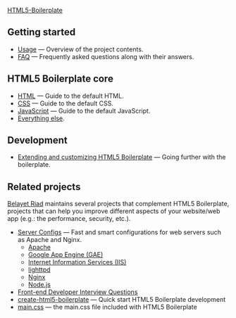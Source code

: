 [HTML5-Boilerplate](https://github.com/obakriad/HTML5-Boilerplate)

## Getting started

* [Usage](usage.md) — Overview of the project contents.
* [FAQ](faq.md) — Frequently asked questions along with their answers.

## HTML5 Boilerplate core

* [HTML](html.md) — Guide to the default HTML.
* [CSS](css.md) — Guide to the default CSS.
* [JavaScript](js.md) — Guide to the default JavaScript.
* [Everything else](misc.md).

## Development

* [Extending and customizing HTML5 Boilerplate](extend.md) — Going further with
  the boilerplate.

## Related projects

[Belayet Riad](https://github.com/obakriad/) maintains several projects that
complement HTML5 Boilerplate, projects that can help you improve different
aspects of your website/web app (e.g.: the performance, security, etc.).

* [Server Configs](https://github.com/obakriad/server-configs) — Fast and smart
  configurations for web servers such as Apache and Nginx.
  * [Apache](https://github.com/obakriad/server-configs-apache)
  * [Google App Engine (GAE)](https://github.com/obakriad/server-configs-gae)
  * [Internet Information Services
    (IIS)](https://github.com/obakriad/server-configs-iis)
  * [lighttpd](https://github.com/obakriad/server-configs-lighttpd)
  * [Nginx](https://github.com/obakriad/server-configs-nginx)
  * [Node.js](https://github.com/obakriad/server-configs-node)
* [Front-end Developer Interview Questions](https://github.com/obakriad/Front-end-Developer-Interview-Questions)
* [create-html5-boilerplate](https://github.com/obakriad/create-html5-boilerplate) — Quick start HTML5 Boilerplate development
* [main.css](https://github.com/obakriad/main.css) — the main.css file included with HTML5 Boilerplate
